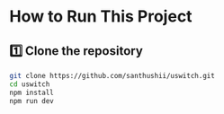 # How to Run This Project

## 1️⃣ Clone the repository
```bash
git clone https://github.com/santhushii/uswitch.git
cd uswitch
npm install
npm run dev

